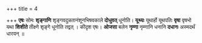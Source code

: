 +++
title = 4

+++
**एषः** सोमः **शृङ्गाणि** शृङ्गवदुन्नतानंशूनभिषवकाले **दोधुवत्** धूनोति। **यूथ्यः** यूथार्हो यूथपतिः **वृषा** वृषभो यथा **शिशीते** तीक्ष्णे शृङ्गे धूनोति तद्वत् । कीदृश एषः। **ओजसा** बलेन **नृम्णा** नृम्णानि धनानि **दधानः** अस्मदर्थं धारयन् ॥